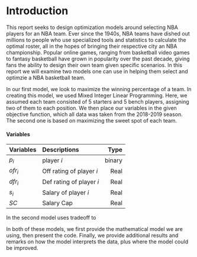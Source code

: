# Introduction

This report seeks to design optimization models around selecting NBA players for an NBA team. Ever since the 1940s, NBA teams have dished out millions to people who use specialized tools and statistics to calculate the optimal roster, all in the hopes of bringing their respective city an NBA championship. Popular online games, ranging from basketball video games to fantasy basketball have grown in popularity over the past decade, giving fans the ability to design their own team given specific scenarios. In this report we will examine two models one can use in helping them select and optimzie a NBA basketball team.

In our first model, we look to maximize the winning percentage of a team. In creating this model, we used Mixed Integer Linear Programming. Here, we assumed each team consisted of 5 starters and 5 bench players, assigning two of them to each position. We then place our variables in the given objective function, which all data was taken from the 2018-2019 season. The second one is based on maximizing the sweet spot of each team.

#### Variables
| Variables        | Descriptions            |Type   |
|------------------|:------------------------|------:|
| $p_i$            |player $i$               |binary |
| $ofr_i$          |Off rating of player $i$ |Real   |
| $dfr_i$          |Def rating of player $i$ |Real   |
| $s_i$            |Salary of player $i$     |Real   |
| $SC$             |Salary Cap               |Real   |


In the second model uses tradeoff to 

In both of these models, we first provide the mathematical model we are using, then present the code. Finally, we provide additional results and remarks on how the model interprets the data, plus where the model could be improved.
